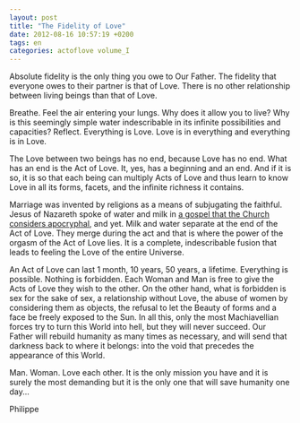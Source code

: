 ```yaml
---
layout: post
title: "The Fidelity of Love"
date: 2012-08-16 10:57:19 +0200
tags: en
categories: actoflove volume_I
---
```

Absolute fidelity is the only thing you owe to Our Father. The fidelity that everyone owes to their partner is that of Love. There is no other relationship between living beings than that of Love.

Breathe. Feel the air entering your lungs. Why does it allow you to live? Why is this seemingly simple water indescribable in its infinite possibilities and capacities? Reflect. Everything is Love. Love is in everything and everything is in Love.

The Love between two beings has no end, because Love has no end. What has an end is the Act of Love. It, yes, has a beginning and an end. And if it is so, it is so that each being can multiply Acts of Love and thus learn to know Love in all its forms, facets, and the infinite richness it contains.

Marriage was invented by religions as a means of subjugating the faithful. Jesus of Nazareth spoke of water and milk in [a gospel that the Church considers apocryphal](https://www.babelio.com/livres/Bernard-Marie-Le-Cinquieme-evangile/216417), and yet. Milk and water separate at the end of the Act of Love. They merge during the act and that is where the power of the orgasm of the Act of Love lies. It is a complete, indescribable fusion that leads to feeling the Love of the entire Universe.

An Act of Love can last 1 month, 10 years, 50 years, a lifetime. Everything is possible. Nothing is forbidden. Each Woman and Man is free to give the Acts of Love they wish to the other. On the other hand, what is forbidden is sex for the sake of sex, a relationship without Love, the abuse of women by considering them as objects, the refusal to let the Beauty of forms and a face be freely exposed to the Sun. In all this, only the most Machiavellian forces try to turn this World into hell, but they will never succeed. Our Father will rebuild humanity as many times as necessary, and will send that darkness back to where it belongs: into the void that precedes the appearance of this World.

Man. Woman. Love each other. It is the only mission you have and it is surely the most demanding but it is the only one that will save humanity one day...

Philippe

<!-- 
This work is licensed under a Creative Commons Attribution-NonCommercial 4.0 International License.
-->